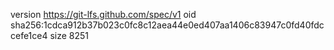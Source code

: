 version https://git-lfs.github.com/spec/v1
oid sha256:1cdca912b37b023c0fc8c12aea44e0ed407aa1406c83947c0fd40fdccefe1ce4
size 8251
